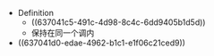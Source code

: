 - Definition
	- ((637041c5-491c-4d98-8c4c-6dd9405b1d5d))
	- 保持在同一个调内
- ((637041d0-edae-4962-b1c1-e1f06c21ced9))